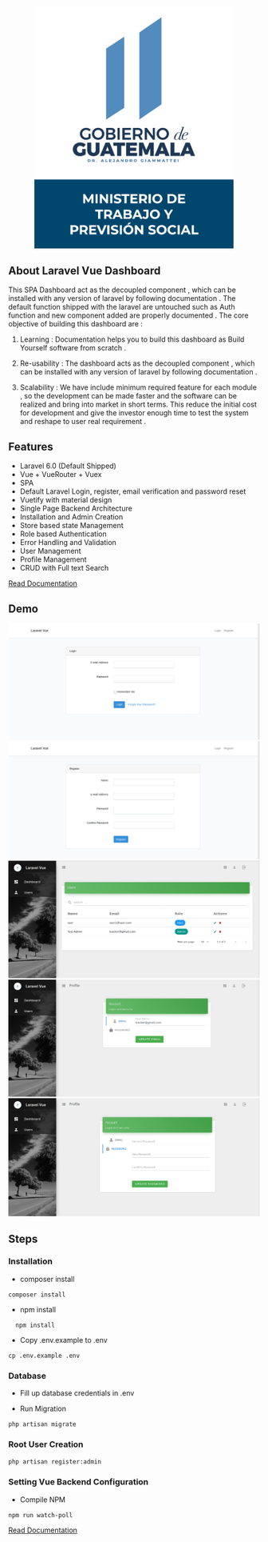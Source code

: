 <p align="center"><img height="50%" src="/public/images/logo.png" width="400"></p>


## About Laravel Vue Dashboard

This SPA Dashboard act as the decoupled component , which can be installed with any version of laravel by following documentation . The default function shipped with the laravel are untouched 
 such as  Auth function and new component added are properly documented . The core objective of building this dashboard are :
 
 1. Learning : Documentation helps you to build this dashboard as Build Yourself software from scratch .
 
 2. Re-usability : The dashboard acts as the decoupled component , which can be installed with any version of laravel by following documentation .
 3. Scalability :
 We have include minimum required feature for each module , so the development can be made faster and the software can be realized and 
  bring into market in short terms. This reduce the initial cost for development and give the investor enough time to test the system and reshape 
  to user real requirement .
 
## Features

- Laravel 6.0 (Default Shipped)
- Vue + VueRouter + Vuex 
- SPA 
- Default Laravel Login, register, email verification and password reset
- Vuetify with material design
- Single Page Backend Architecture
- Installation and Admin Creation 
- Store based state Management
- Role based Authentication
- Error Handling and Validation
- User Management
- Profile Management
- CRUD with Full text Search

[Read Documentation](https://www.suntos.com.np/laravel-vue-vuetify-dashboard-template/)


## Demo

<img  src="/public/images/demo/login.png" >
<img src="/public/images/demo/register.png" >
<img  src="/public/images/demo/users.png" >
<img  src="/public/images/demo/account_email.png" >
<img  src="/public/images/demo/account-password.png" >

## Steps

### Installation
- composer install

```
composer install
```
- npm install
  
```
  npm install
```
- Copy .env.example to .env
```
cp .env.example .env
```

### Database

- Fill up  database credentials in .env

- Run Migration
```
php artisan migrate
```

### Root User Creation

```
php artisan register:admin
```

### Setting Vue Backend Configuration

- Compile NPM

```
npm run watch-poll
```

[Read Documentation](https://www.suntos.com.np/laravel-vue-vuetify-dashboard-template/)
